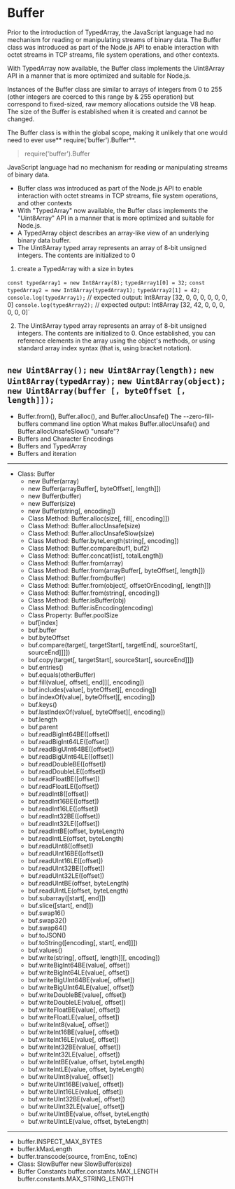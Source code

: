 # Buffer

Prior to the introduction of TypedArray, the JavaScript language had no mechanism for reading or manipulating streams of binary data. The Buffer class was introduced as part of the Node.js API to enable interaction with octet streams in TCP streams, file system operations, and other contexts.

With TypedArray now available, the Buffer class implements the Uint8Array API in a manner that is more optimized and suitable for Node.js.

Instances of the Buffer class are similar to arrays of integers from 0 to 255 (other integers are coerced to this range by & 255 operation) but correspond to fixed-sized, raw memory allocations outside the V8 heap. The size of the Buffer is established when it is created and cannot be changed.

The Buffer class is within the global scope, making it unlikely that one would need to ever use** require('buffer').Buffer**.

> require('buffer').Buffer

JavaScript language had no mechanism for reading or manipulating streams of binary data.
 *  Buffer class was introduced as part of the Node.js API to enable interaction with octet streams in TCP streams, file system operations, and other contexts
 * With "TypedArray" now available, the Buffer class implements the "Uint8Array" API in a manner that is more optimized and suitable for Node.js.
 * A TypedArray object describes an array-like view of an underlying binary data buffer.
 * The Uint8Array typed array represents an array of 8-bit unsigned integers. The contents are initialized to 0

1. create a TypedArray with a size in bytes

`const typedArray1 = new Int8Array(8);`
`typedArray1[0] = 32;`
`const typedArray2 = new Int8Array(typedArray1);`
`typedArray2[1] = 42;`
`console.log(typedArray1);`
// expected output: Int8Array [32, 0, 0, 0, 0, 0, 0, 0]
`console.log(typedArray2);`
// expected output: Int8Array [32, 42, 0, 0, 0, 0, 0, 0]`

2. The Uint8Array typed array represents an array of 8-bit unsigned integers. The contents are initialized to 0. Once established, you can reference elements in the array using the object's methods, or using standard array index syntax (that is, using bracket notation).

`new Uint8Array();`
`new Uint8Array(length);`
`new Uint8Array(typedArray);`
`new Uint8Array(object);`
`new Uint8Array(buffer [, byteOffset [, length]]);`
------------
- Buffer.from(), Buffer.alloc(), and Buffer.allocUnsafe()
	The --zero-fill-buffers command line option
	What makes Buffer.allocUnsafe() and Buffer.allocUnsafeSlow() "unsafe"?
- Buffers and Character Encodings
- Buffers and TypedArray
- Buffers and iteration
------------
- Class: Buffer
    - new Buffer(array)
    - new Buffer(arrayBuffer[, byteOffset[, length]])
    - new Buffer(buffer)
    - new Buffer(size)
    - new Buffer(string[, encoding])
    - Class Method: Buffer.alloc(size[, fill[, encoding]])
    - Class Method: Buffer.allocUnsafe(size)
    - Class Method: Buffer.allocUnsafeSlow(size)
    - Class Method: Buffer.byteLength(string[, encoding])
    - Class Method: Buffer.compare(buf1, buf2)
    - Class Method: Buffer.concat(list[, totalLength])
    - Class Method: Buffer.from(array)
    - Class Method: Buffer.from(arrayBuffer[, byteOffset[, length]])
    - Class Method: Buffer.from(buffer)
    - Class Method: Buffer.from(object[, offsetOrEncoding[, length]])
    - Class Method: Buffer.from(string[, encoding])
    - Class Method: Buffer.isBuffer(obj)
    - Class Method: Buffer.isEncoding(encoding)
    - Class Property: Buffer.poolSize
    - buf[index]
    - buf.buffer
    - buf.byteOffset
    - buf.compare(target[, targetStart[, targetEnd[, sourceStart[, sourceEnd]]]])
    - buf.copy(target[, targetStart[, sourceStart[, sourceEnd]]])
    - buf.entries()
    - buf.equals(otherBuffer)
    - buf.fill(value[, offset[, end]][, encoding])
    - buf.includes(value[, byteOffset][, encoding])
    - buf.indexOf(value[, byteOffset][, encoding])
    - buf.keys()
    - buf.lastIndexOf(value[, byteOffset][, encoding])
    - buf.length
    - buf.parent
    - buf.readBigInt64BE([offset])
    - buf.readBigInt64LE([offset])
    - buf.readBigUInt64BE([offset])
    - buf.readBigUInt64LE([offset])
    - buf.readDoubleBE([offset])
    - buf.readDoubleLE([offset])
    - buf.readFloatBE([offset])
    - buf.readFloatLE([offset])
    - buf.readInt8([offset])
    - buf.readInt16BE([offset])
    - buf.readInt16LE([offset])
    - buf.readInt32BE([offset])
    - buf.readInt32LE([offset])
    - buf.readIntBE(offset, byteLength)
    - buf.readIntLE(offset, byteLength)
    - buf.readUInt8([offset])
    - buf.readUInt16BE([offset])
    - buf.readUInt16LE([offset])
    - buf.readUInt32BE([offset])
    - buf.readUInt32LE([offset])
    - buf.readUIntBE(offset, byteLength)
    - buf.readUIntLE(offset, byteLength)
    - buf.subarray([start[, end]])
    - buf.slice([start[, end]])
    - buf.swap16()
    - buf.swap32()
    - buf.swap64()
    - buf.toJSON()
    - buf.toString([encoding[, start[, end]]])
    - buf.values()
    - buf.write(string[, offset[, length]][, encoding])
    - buf.writeBigInt64BE(value[, offset])
    - buf.writeBigInt64LE(value[, offset])
    - buf.writeBigUInt64BE(value[, offset])
    - buf.writeBigUInt64LE(value[, offset])
    - buf.writeDoubleBE(value[, offset])
    - buf.writeDoubleLE(value[, offset])
    - buf.writeFloatBE(value[, offset])
    - buf.writeFloatLE(value[, offset])
    - buf.writeInt8(value[, offset])
    - buf.writeInt16BE(value[, offset])
    - buf.writeInt16LE(value[, offset])
    - buf.writeInt32BE(value[, offset])
    - buf.writeInt32LE(value[, offset])
    - buf.writeIntBE(value, offset, byteLength)
    - buf.writeIntLE(value, offset, byteLength)
    - buf.writeUInt8(value[, offset])
    - buf.writeUInt16BE(value[, offset])
    - buf.writeUInt16LE(value[, offset])
    - buf.writeUInt32BE(value[, offset])
    - buf.writeUInt32LE(value[, offset])
    - buf.writeUIntBE(value, offset, byteLength)
    - buf.writeUIntLE(value, offset, byteLength)

------------

- buffer.INSPECT_MAX_BYTES
- buffer.kMaxLength
- buffer.transcode(source, fromEnc, toEnc)
- Class: SlowBuffer
	new SlowBuffer(size)
- Buffer Constants
	buffer.constants.MAX_LENGTH
	buffer.constants.MAX_STRING_LENGTH